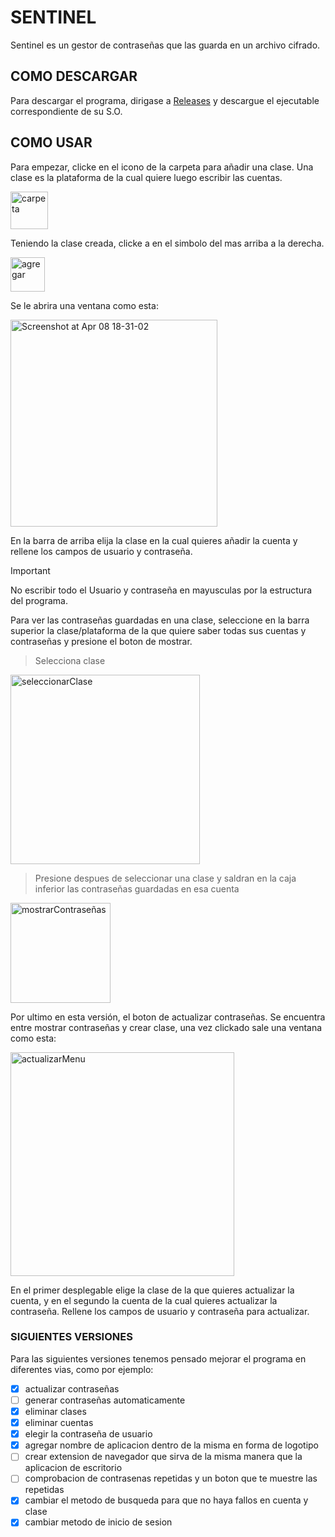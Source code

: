 # SENTINEL
Sentinel es un gestor de contraseñas que las guarda en un archivo cifrado.

## COMO DESCARGAR
Para descargar el programa, dirigase a [Releases](https://github.com/RaeZ04/Sentinel/releases/tag/V1.0) y descargue el ejecutable correspondiente de su S.O.

## COMO USAR
Para empezar, clicke en el icono de la carpeta para añadir una clase.
Una clase es la plataforma de la cual quiere luego escribir las cuentas.

<img width="60" alt="carpeta" src="https://github.com/RaeZ04/Sentinel/assets/102594905/dd4ec64a-d668-4039-b4a9-d931a75c807f">


Teniendo la clase creada, clicke a en el simbolo del mas arriba a la derecha.

<img width="55" alt="agregar" src="https://github.com/RaeZ04/Sentinel/assets/102594905/e5800075-98b0-477f-8952-487e0a0972e7">

Se le abrira una ventana como esta: 

<img width="331" alt="Screenshot at Apr 08 18-31-02" src="https://github.com/RaeZ04/Sentinel/assets/102594905/813a72c1-7239-4b75-ab9b-cc5b6f569043">

En la barra de arriba elija la clase en la cual quieres añadir la cuenta y rellene los campos de usuario y contraseña.
> [!IMPORTANT]
> No escribir todo el Usuario y contraseña en mayusculas por la estructura del programa.

Para ver las contraseñas guardadas en una clase, seleccione en la barra superior la clase/plataforma de la que quiere saber todas sus cuentas y contraseñas y presione el boton de mostrar.

>Selecciona clase
<img width="303" alt="seleccionarClase" src="https://github.com/RaeZ04/Sentinel/assets/102594905/26e018bf-85b3-4a13-b904-c1741166a98f">

>Presione despues de seleccionar una clase y saldran en la caja inferior las contraseñas guardadas en esa cuenta
<img width="160" alt="mostrarContraseñas" src="https://github.com/RaeZ04/Sentinel/assets/102594905/0d8c8328-b971-4d0e-809f-d443966ae041">


Por ultimo en esta versión, el boton de actualizar contraseñas. Se encuentra entre mostrar contraseñas y crear clase, una vez clickado sale una ventana como esta:

<img width="358" alt="actualizarMenu" src="https://github.com/RaeZ04/Sentinel/assets/102594905/577265f2-e9fc-466c-8bbd-61bae2ef9888">


En el primer desplegable elige la clase de la que quieres actualizar la cuenta, y en el segundo la cuenta de la cual quieres actualizar la contraseña. Rellene los campos de usuario y contraseña para actualizar.

### SIGUIENTES VERSIONES
Para las siguientes versiones tenemos pensado mejorar el programa en diferentes vias, como por ejemplo:
- [x] actualizar contraseñas
- [ ] generar contraseñas automaticamente
- [x] eliminar clases
- [x] eliminar cuentas
- [x] elegir la contraseña de usuario
- [x] agregar nombre de aplicacion dentro de la misma en forma de logotipo
- [ ] crear extension de navegador que sirva de la misma manera que la aplicacion de escritorio
- [ ] comprobacion de contrasenas repetidas y un boton que te muestre las repetidas
- [x] cambiar el metodo de busqueda para que no haya fallos en cuenta y clase
- [x] cambiar metodo de inicio de sesion
